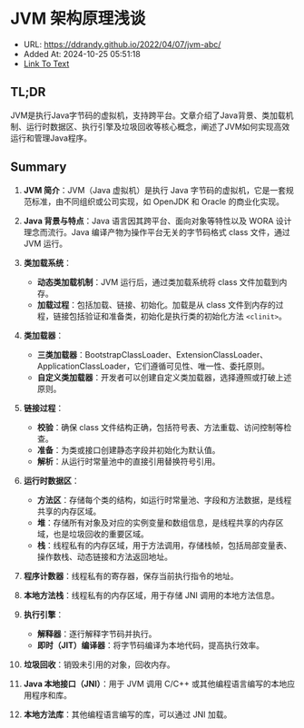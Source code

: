 # JVM 架构原理浅谈
- URL: https://ddrandy.github.io/2022/04/07/jvm-abc/
- Added At: 2024-10-25 05:51:18
- [Link To Text](2024-10-25-jvm-架构原理浅谈_raw.md)

## TL;DR
JVM是执行Java字节码的虚拟机，支持跨平台。文章介绍了Java背景、类加载机制、运行时数据区、执行引擎及垃圾回收等核心概念，阐述了JVM如何实现高效运行和管理Java程序。

## Summary
1. **JVM 简介**：JVM（Java 虚拟机）是执行 Java 字节码的虚拟机，它是一套规范标准，由不同组织或公司实现，如 OpenJDK 和 Oracle 的商业化实现。

2. **Java 背景与特点**：Java 语言因其跨平台、面向对象等特性以及 WORA 设计理念而流行。Java 编译产物为操作平台无关的字节码格式 class 文件，通过 JVM 运行。

3. **类加载系统**：
   - **动态类加载机制**：JVM 运行后，通过类加载系统将 class 文件加载到内存。
   - **加载过程**：包括加载、链接、初始化。加载是从 class 文件到内存的过程，链接包括验证和准备类，初始化是执行类的初始化方法 `<clinit>`。

4. **类加载器**：
   - **三类加载器**：BootstrapClassLoader、ExtensionClassLoader、ApplicationClassLoader，它们遵循可见性、唯一性、委托原则。
   - **自定义类加载器**：开发者可以创建自定义类加载器，选择遵照或打破上述原则。

5. **链接过程**：
   - **校验**：确保 class 文件结构正确，包括符号表、方法重载、访问控制等检查。
   - **准备**：为类或接口创建静态字段并初始化为默认值。
   - **解析**：从运行时常量池中的直接引用替换符号引用。

6. **运行时数据区**：
   - **方法区**：存储每个类的结构，如运行时常量池、字段和方法数据，是线程共享的内存区域。
   - **堆**：存储所有对象及对应的实例变量和数组信息，是线程共享的内存区域，也是垃圾回收的重要区域。
   - **栈**：线程私有的内存区域，用于方法调用，存储栈帧，包括局部变量表、操作数栈、动态链接和方法返回地址。

7. **程序计数器**：线程私有的寄存器，保存当前执行指令的地址。

8. **本地方法栈**：线程私有的内存区域，用于存储 JNI 调用的本地方法信息。

9. **执行引擎**：
   - **解释器**：逐行解释字节码并执行。
   - **即时（JIT）编译器**：将字节码编译为本地代码，提高执行效率。

10. **垃圾回收**：销毁未引用的对象，回收内存。

11. **Java 本地接口（JNI）**：用于 JVM 调用 C/C++ 或其他编程语言编写的本地应用程序和库。

12. **本地方法库**：其他编程语言编写的库，可以通过 JNI 加载。
